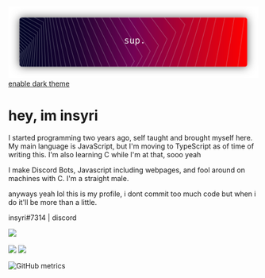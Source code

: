 ![](https://raw.githubusercontent.com/insyri/insyri/fe861b5f276bcbe24b91ef24cb53c91c9a8e2ddd/gRM.svg)
[enable dark theme](https://docs.github.com/en/github/setting-up-and-managing-your-github-user-account/managing-your-theme-settings)
# hey, im insyri
I started programming two years ago, self taught and brought myself here.
My main language is JavaScript, but I'm moving to TypeScript as of time of writing this.
I'm also learning C while I'm at that, sooo yeah

I make Discord Bots, Javascript including webpages, and fool around on machines with C.
I'm a straight male.

anyways yeah lol this is my profile, i dont commit too much code but when i do it'll be more than a little.

insyri#7314 | discord

![](https://img.shields.io/badge/Code%20Editor-Visual%20Studio%20Code-blue?logo=visual-studio-code&style=for-the-badge)

![](https://shields.io/badge/Typescript-blue?logo=typescript&logoColor=white&style=for-the-badge)
![](https://shields.io/badge/C-A8B9CC?logo=c&logoColor=white&style=for-the-badge)
![]()

![GitHub metrics](https://metrics.lecoq.io/insyri)
